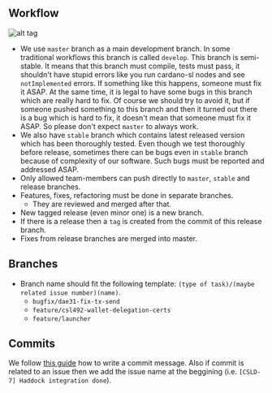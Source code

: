 ## Workflow

![alt tag](git-flow.png)

* We use `master` branch as a main development branch.  In some
  traditional workflows this branch is called `develop`.  This branch
  is semi-stable.  It means that this branch must compile, tests must
  pass, it shouldn't have stupid errors like you run cardano-sl nodes
  and see `notImplemented` errors.  If something like this happens,
  someone must fix it ASAP.  At the same time, it is legal to have
  some bugs in this branch which are really hard to fix. Of course we
  should try to avoid it, but if someone pushed something to this
  branch and then it turned out there is a bug which is hard to fix,
  it doesn't mean that someone must fix it ASAP. So please don't
  expect `master` to always work.
* We also have `stable` branch which contains latest released version
  which has been thoroughly tested. Even though we test thoroughly
  before release, sometimes there can be bugs even in `stable`
  branch because of complexity of our software. Such bugs must be
  reported and addressed ASAP.
* Only allowed team-members can push directly to `master`, `stable`
  and release branches.
* Features, fixes, refactoring must be done in separate branches.
  * They are reviewed and merged after that.
* New tagged release (even minor one) is a new branch.
* If there is a release then a `tag` is created from the commit of this release
  branch.
* Fixes from release branches are merged into master.

## Branches

* Branch name should fit the following template: `(type of task)/(maybe related
  issue number)(name)`.
  * `bugfix/dae31-fix-tx-send`
  * `feature/csl492-wallet-delegation-certs`
  * `feature/launcher`

## Commits

We follow [this guide](http://chris.beams.io/posts/git-commit/) how to write a
commit message. Also if commit is related to an issue then we add the issue name
at the beggining (i.e. `[CSLD-7] Haddock integration done`).
